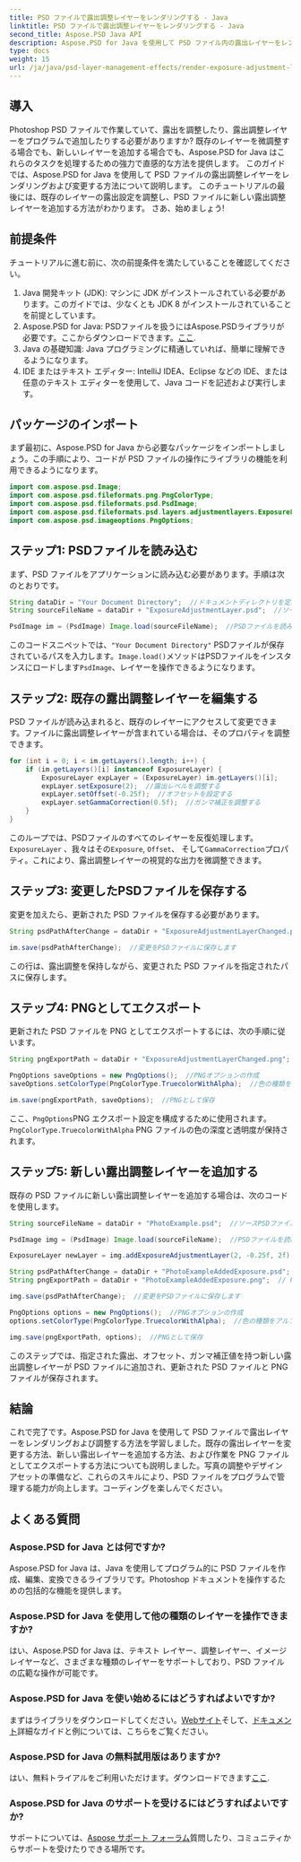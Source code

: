 ```yaml
---
title: PSD ファイルで露出調整レイヤーをレンダリングする - Java
linktitle: PSD ファイルで露出調整レイヤーをレンダリングする - Java
second_title: Aspose.PSD Java API
description: Aspose.PSD for Java を使用して PSD ファイル内の露出レイヤーをレンダリングおよび調整する方法を学びます。露出レイヤーを変更および追加するためのコード例を含むステップバイステップ ガイド。
type: docs
weight: 15
url: /ja/java/psd-layer-management-effects/render-exposure-adjustment-layer-psd/
---
```

## 導入

Photoshop PSD ファイルで作業していて、露出を調整したり、露出調整レイヤーをプログラムで追加したりする必要がありますか? 既存のレイヤーを微調整する場合でも、新しいレイヤーを追加する場合でも、Aspose.PSD for Java はこれらのタスクを処理するための強力で直感的な方法を提供します。 このガイドでは、Aspose.PSD for Java を使用して PSD ファイルの露出調整レイヤーをレンダリングおよび変更する方法について説明します。 このチュートリアルの最後には、既存のレイヤーの露出設定を調整し、PSD ファイルに新しい露出調整レイヤーを追加する方法がわかります。 さあ、始めましょう!

## 前提条件

チュートリアルに進む前に、次の前提条件を満たしていることを確認してください。

1. Java 開発キット (JDK): マシンに JDK がインストールされている必要があります。このガイドでは、少なくとも JDK 8 がインストールされていることを前提としています。
2.  Aspose.PSD for Java: PSDファイルを扱うにはAspose.PSDライブラリが必要です。ここからダウンロードできます。[ここ](https://releases.aspose.com/psd/java/).
3. Java の基礎知識: Java プログラミングに精通していれば、簡単に理解できるようになります。
4. IDE またはテキスト エディター: IntelliJ IDEA、Eclipse などの IDE、または任意のテキスト エディターを使用して、Java コードを記述および実行します。

## パッケージのインポート

まず最初に、Aspose.PSD for Java から必要なパッケージをインポートしましょう。この手順により、コードが PSD ファイルの操作にライブラリの機能を利用できるようになります。

```java
import com.aspose.psd.Image;
import com.aspose.psd.fileformats.png.PngColorType;
import com.aspose.psd.fileformats.psd.PsdImage;
import com.aspose.psd.fileformats.psd.layers.adjustmentlayers.ExposureLayer;
import com.aspose.psd.imageoptions.PngOptions;
```

## ステップ1: PSDファイルを読み込む

まず、PSD ファイルをアプリケーションに読み込む必要があります。手順は次のとおりです。

```java
String dataDir = "Your Document Directory";  //ドキュメントディレクトリを定義する
String sourceFileName = dataDir + "ExposureAdjustmentLayer.psd";  //ソースPSDファイルのパス

PsdImage im = (PsdImage) Image.load(sourceFileName);  //PSDファイルを読み込む
```

このコードスニペットでは、`"Your Document Directory"` PSDファイルが保存されているパスを入力します。`Image.load()`メソッドはPSDファイルをインスタンスにロードします`PsdImage`、レイヤーを操作できるようになります。

## ステップ2: 既存の露出調整レイヤーを編集する

PSD ファイルが読み込まれると、既存のレイヤーにアクセスして変更できます。ファイルに露出調整レイヤーが含まれている場合は、そのプロパティを調整できます。

```java
for (int i = 0; i < im.getLayers().length; i++) {
    if (im.getLayers()[i] instanceof ExposureLayer) {
        ExposureLayer expLayer = (ExposureLayer) im.getLayers()[i];
        expLayer.setExposure(2);  //露出レベルを調整する
        expLayer.setOffset(-0.25f);  //オフセットを設定する
        expLayer.setGammaCorrection(0.5f);  //ガンマ補正を調整する
    }
}
```

このループでは、PSDファイルのすべてのレイヤーを反復処理します。`ExposureLayer` 、我々はその`Exposure`, `Offset`、 そして`GammaCorrection`プロパティ。これにより、露出調整レイヤーの視覚的な出力を微調整できます。

## ステップ3: 変更したPSDファイルを保存する

変更を加えたら、更新された PSD ファイルを保存する必要があります。

```java
String psdPathAfterChange = dataDir + "ExposureAdjustmentLayerChanged.psd";  //変更したPSDファイルを保存するパス

im.save(psdPathAfterChange);  //変更をPSDファイルに保存します
```

この行は、露出調整を保持しながら、変更された PSD ファイルを指定されたパスに保存します。

## ステップ4: PNGとしてエクスポート

更新された PSD ファイルを PNG としてエクスポートするには、次の手順に従います。

```java
String pngExportPath = dataDir + "ExposureAdjustmentLayerChanged.png";  // PNGファイルを保存するパス

PngOptions saveOptions = new PngOptions();  //PNGオプションの作成
saveOptions.setColorType(PngColorType.TruecolorWithAlpha);  //色の種類をアルファ付きのTruecolorに設定する

im.save(pngExportPath, saveOptions);  //PNGとして保存
```

ここ、`PngOptions`PNG エクスポート設定を構成するために使用されます。`PngColorType.TruecolorWithAlpha` PNG ファイルの色の深度と透明度が保持されます。

## ステップ5: 新しい露出調整レイヤーを追加する

既存の PSD ファイルに新しい露出調整レイヤーを追加する場合は、次のコードを使用します。

```java
String sourceFileName = dataDir + "PhotoExample.psd";  //ソースPSDファイルのパス

PsdImage img = (PsdImage) Image.load(sourceFileName);  //PSDファイルを読み込む

ExposureLayer newLayer = img.addExposureAdjustmentLayer(2, -0.25f, 2f);  //新しい露出調整レイヤーを追加する

String psdPathAfterChange = dataDir + "PhotoExampleAddedExposure.psd";  //変更したPSDファイルを保存するパス
String pngExportPath = dataDir + "PhotoExampleAddedExposure.png";  // PNGファイルを保存するパス

img.save(psdPathAfterChange);  //変更をPSDファイルに保存します

PngOptions options = new PngOptions();  //PNGオプションの作成
options.setColorType(PngColorType.TruecolorWithAlpha);  //色の種類をアルファ付きのTruecolorに設定する

img.save(pngExportPath, options);  //PNGとして保存
```

このステップでは、指定された露出、オフセット、ガンマ補正値を持つ新しい露出調整レイヤーが PSD ファイルに追加され、更新された PSD ファイルと PNG ファイルが保存されます。

## 結論

これで完了です。Aspose.PSD for Java を使用して PSD ファイルで露出レイヤーをレンダリングおよび調整する方法を学習しました。既存の露出レイヤーを変更する方法、新しい露出レイヤーを追加する方法、および作業を PNG ファイルとしてエクスポートする方法についても説明しました。写真の調整やデザイン アセットの準備など、これらのスキルにより、PSD ファイルをプログラムで管理する能力が向上します。コーディングを楽しんでください。

## よくある質問

### Aspose.PSD for Java とは何ですか?

Aspose.PSD for Java は、Java を使用してプログラム的に PSD ファイルを作成、編集、変換できるライブラリです。Photoshop ドキュメントを操作するための包括的な機能を提供します。

### Aspose.PSD for Java を使用して他の種類のレイヤーを操作できますか?

はい、Aspose.PSD for Java は、テキスト レイヤー、調整レイヤー、イメージ レイヤーなど、さまざまな種類のレイヤーをサポートしており、PSD ファイルの広範な操作が可能です。

### Aspose.PSD for Java を使い始めるにはどうすればよいですか?

まずはライブラリをダウンロードしてください。[Webサイト](https://releases.aspose.com/psd/java/)そして、[ドキュメント](https://reference.aspose.com/psd/java/)詳細なガイドと例については、こちらをご覧ください。

### Aspose.PSD for Java の無料試用版はありますか?

はい、無料トライアルをご利用いただけます。ダウンロードできます[ここ](https://releases.aspose.com/).

### Aspose.PSD for Java のサポートを受けるにはどうすればよいですか?

サポートについては、[Aspose サポート フォーラム](https://forum.aspose.com/c/psd/34)質問したり、コミュニティからサポートを受けたりできる場所です。